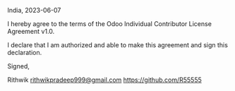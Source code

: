 India, 2023-06-07

I hereby agree to the terms of the Odoo Individual Contributor License
Agreement v1.0.

I declare that I am authorized and able to make this agreement and sign this
declaration.

Signed,

Rithwik rithwikpradeep999@gmail.com https://github.com/R55555
